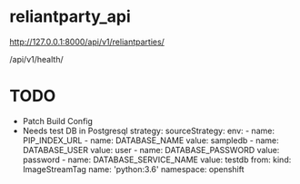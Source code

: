 # reliantparty_api

http://127.0.0.1:8000/api/v1/reliantparties/

/api/v1/health/

# TODO
* Patch Build Config
* Needs test DB in Postgresql
strategy:
    sourceStrategy:
      env:
        - name: PIP_INDEX_URL
        - name: DATABASE_NAME
          value: sampledb
        - name: DATABASE_USER
          value: user
        - name: DATABASE_PASSWORD
          value: password
        - name: DATABASE_SERVICE_NAME
          value: testdb
      from:
        kind: ImageStreamTag
        name: 'python:3.6'
        namespace: openshift